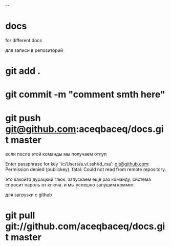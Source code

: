 ﻿--
# docs
for different docs


для записи в репозиторий
# git add .
# git commit -m "comment smth here"
# git push git@github.com:aceqbaceq/docs.git master

если после этой команды мы получаем отлуп

Enter passphrase for key '/c/Users/a.v/.ssh/id_rsa':
git@github.com: Permission denied (publickey).
fatal: Could not read from remote repository.

это какойто дурацкий глюк. запускаем еще раз команду. система спросит пароль от ключа. и мы успешно запушим коммит.

для загрузки с github
# git pull git://github.com/aceqbaceq/docs.git master

